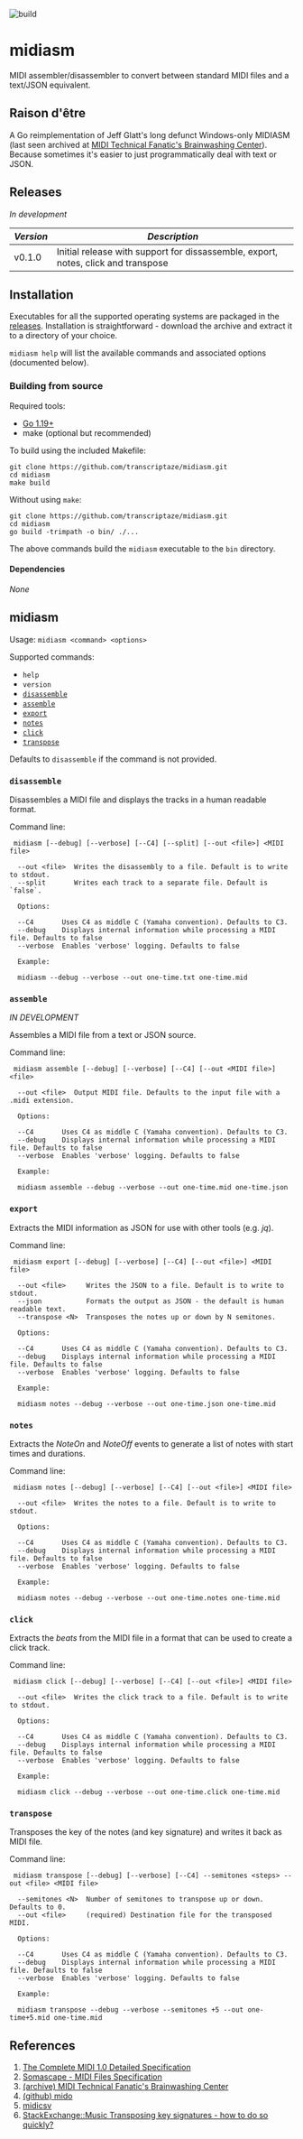 ![build](https://github.com/transcriptaze/midiasm/workflows/build/badge.svg)

# midiasm

MIDI assembler/disassembler to convert between standard MIDI files and a text/JSON equivalent.

## Raison d'être

A Go reimplementation of Jeff Glatt's long defunct Windows-only MIDIASM (last seen archived at [MIDI Technical Fanatic's Brainwashing Center](http://midi.teragonaudio.com)). Because sometimes it's easier to just programmatically deal with
text or JSON.

## Releases

*In development*

| *Version* | *Description*                                                                             |
| --------- | ----------------------------------------------------------------------------------------- |
| v0.1.0    | Initial release with support for dissassemble, export, notes, click and transpose         |

## Installation

Executables for all the supported operating systems are packaged in the [releases](https://github.com/transcriptaze/midiasm/releases). Installation is straightforward - download the archive and extract it to a directory of your choice. 

`midiasm help` will list the available commands and associated options (documented below).

### Building from source

Required tools:
- [Go 1.19+](https://go.dev)
- make (optional but recommended)

To build using the included Makefile:

```
git clone https://github.com/transcriptaze/midiasm.git
cd midiasm
make build
```

Without using `make`:
```
git clone https://github.com/transcriptaze/midiasm.git
cd midiasm
go build -trimpath -o bin/ ./...
```

The above commands build the `midiasm` executable to the `bin` directory.


#### Dependencies

_None_

## midiasm

Usage: ```midiasm <command> <options>```

Supported commands:

- `help`
- `version`
- [`disassemble`](#disassemble)
- [`assemble`](#assemble)
- [`export`](#export)
- [`notes`](#notes)
- [`click`](#click)
- [`transpose`](#transpose)

Defaults to `disassemble` if the command is not provided.

### `disassemble`

Disassembles a MIDI file and displays the tracks in a human readable format.

Command line:

` midiasm [--debug] [--verbose] [--C4] [--split] [--out <file>] <MIDI file>`

```
  --out <file>  Writes the disassembly to a file. Default is to write to stdout.
  --split       Writes each track to a separate file. Default is `false`.

  Options:

  --C4       Uses C4 as middle C (Yamaha convention). Defaults to C3.
  --debug    Displays internal information while processing a MIDI file. Defaults to false
  --verbose  Enables 'verbose' logging. Defaults to false

  Example:

  midiasm --debug --verbose --out one-time.txt one-time.mid
```

### `assemble`

_IN DEVELOPMENT_

Assembles a MIDI file from a text or JSON source.

Command line:

` midiasm assemble [--debug] [--verbose] [--C4] [--out <MIDI file>] <file>`

```
  --out <file>  Output MIDI file. Defaults to the input file with a .midi extension.

  Options:

  --C4       Uses C4 as middle C (Yamaha convention). Defaults to C3.
  --debug    Displays internal information while processing a MIDI file. Defaults to false
  --verbose  Enables 'verbose' logging. Defaults to false

  Example:

  midiasm assemble --debug --verbose --out one-time.mid one-time.json
```

### `export`

Extracts the MIDI information as JSON for use with other tools (e.g. _jq_).

Command line:

` midiasm export [--debug] [--verbose] [--C4] [--out <file>] <MIDI file>`

```
  --out <file>     Writes the JSON to a file. Default is to write to stdout.
  --json           Formats the output as JSON - the default is human readable text.
  --transpose <N>  Transposes the notes up or down by N semitones.

  Options:

  --C4       Uses C4 as middle C (Yamaha convention). Defaults to C3.
  --debug    Displays internal information while processing a MIDI file. Defaults to false
  --verbose  Enables 'verbose' logging. Defaults to false

  Example:

  midiasm notes --debug --verbose --out one-time.json one-time.mid
```


### `notes`

Extracts the _NoteOn_ and _NoteOff_ events to generate a list of notes with start times and durations.

Command line:

` midiasm notes [--debug] [--verbose] [--C4] [--out <file>] <MIDI file>`

```
  --out <file>  Writes the notes to a file. Default is to write to stdout.

  Options:

  --C4       Uses C4 as middle C (Yamaha convention). Defaults to C3.
  --debug    Displays internal information while processing a MIDI file. Defaults to false
  --verbose  Enables 'verbose' logging. Defaults to false

  Example:

  midiasm notes --debug --verbose --out one-time.notes one-time.mid
```

### `click`

Extracts the _beats_ from the MIDI file in a format that can be used to create a click track.

Command line:

` midiasm click [--debug] [--verbose] [--C4] [--out <file>] <MIDI file>`

```
  --out <file>  Writes the click track to a file. Default is to write to stdout.

  Options:

  --C4       Uses C4 as middle C (Yamaha convention). Defaults to C3.
  --debug    Displays internal information while processing a MIDI file. Defaults to false
  --verbose  Enables 'verbose' logging. Defaults to false

  Example:
  
  midiasm click --debug --verbose --out one-time.click one-time.mid
```

### `transpose`

Transposes the key of the notes (and key signature) and writes it back as MIDI file.

Command line:

` midiasm transpose [--debug] [--verbose] [--C4] --semitones <steps> --out <file> <MIDI file>`

```
  --semitones <N>  Number of semitones to transpose up or down. Defaults to 0.
  --out <file>     (required) Destination file for the transposed MIDI. 

  Options:

  --C4       Uses C4 as middle C (Yamaha convention). Defaults to C3.
  --debug    Displays internal information while processing a MIDI file. Defaults to false
  --verbose  Enables 'verbose' logging. Defaults to false

  Example:
  
  midiasm transpose --debug --verbose --semitones +5 --out one-time+5.mid one-time.mid
```

## References

1. [The Complete MIDI 1.0 Detailed Specification](https://www.midi.org/specifications/item/the-midi-1-0-specification)
2. [Somascape - MIDI Files Specification](http://www.somascape.org/midi/tech/mfile.html)
3. [(archive) MIDI Technical Fanatic's Brainwashing Center](http://midi.teragonaudio.com)
4. [(github) mido](https://github.com/mido/mido)
5. [midicsv](https://www.fourmilab.ch/webtools/midicsv)
6. [StackExchange::Music Transposing key signatures - how to do so quickly?](https://music.stackexchange.com/questions/110078/transposing-key-signatures-how-to-do-so-quickly)



